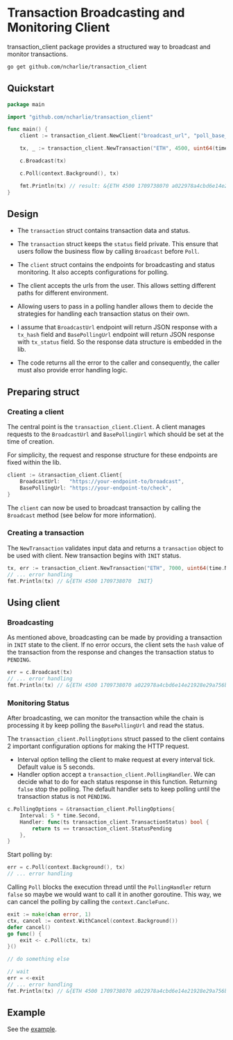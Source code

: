 # Transaction Broadcasting and Monitoring Client

transaction_client package provides a structured way to broadcast and monitor transactions.

```sh
go get github.com/ncharlie/transaction_client
```

## Quickstart

```go
package main

import "github.com/ncharlie/transaction_client"

func main() {
    client := transaction_client.NewClient("broadcast_url", "poll_base_url")

    tx, _ := transaction_client.NewTransaction("ETH", 4500, uint64(time.Now().Unix()))

    c.Broadcast(tx)

    c.Poll(context.Background(), tx)

    fmt.Println(tx)	// result: &{ETH 4500 1709738070 a022978a4cbd6e14e21928e29a756bad04f8e9be93bba91a67e4485e4e9a5875 CONFIRMED}
}
```

## Design

- The `transaction` struct contains transaction data and status.

- The `transaction` struct keeps the `status` field private. This ensure that users follow the business flow by calling `Broadcast` before `Poll`.

- The `client` struct contains the endpoints for broadcasting and status monitoring. It also accepts configurations for polling.

- The client accepts the urls from the user. This allows setting different paths for different environment.

- Allowing users to pass in a polling handler allows them to decide the strategies for handling each transaction status on their own.

- I assume that `BroadcastUrl` endpoint will return JSON response with a `tx_hash` field and `BasePollingUrl` endpoint will return JSON response with `tx_status` field. So the response data structure is embedded in the lib.

- The code returns all the error to the caller and consequently, the caller must also provide error handling logic.

## Preparing struct

### Creating a client

The central point is the `transaction_client.Client`. A client manages requests to the `BroadcastUrl` and `BasePollingUrl` which should be set at the time of creation.

For simplicity, the request and response structure for these endpoints are fixed within the lib.

```go
client := &transaction_client.Client{
    BroadcastUrl:   "https://your-endpoint-to/broadcast",
    BasePollingUrl: "https://your-endpoint-to/check",
}
```

The `client` can now be used to broadcast transaction by calling the `Broadcast` method (see below for more information).

### Creating a transaction

The `NewTransaction` validates input data and returns a `transaction` object to be used with client. New transaction begins with `INIT` status.

```go
tx, err := transaction_client.NewTransaction("ETH", 7000, uint64(time.Now().Unix()))
// ... error handling
fmt.Println(tx) // &{ETH 4500 1709738070  INIT}
```

## Using client

### Broadcasting

As mentioned above, broadcasting can be made by providing a transaction in `INIT` state to the client. If no error occurs, the client sets the `hash` value of the transaction from the response and changes the transaction status to `PENDING`.

```go
err = c.Broadcast(tx)
// ... error handling
fmt.Println(tx) // &{ETH 4500 1709738070 a022978a4cbd6e14e21928e29a756bad04f8e9be93bba91a67e4485e4e9a5875 PENDING}
```

### Monitoring Status

After broadcasting, we can monitor the transaction while the chain is processing it by keep polling the `BasePollingUrl` and read the status.

The `transaction_client.PollingOptions` struct passed to the client contains 2 important configuration options for making the HTTP request.

- Interval option telling the client to make request at every interval tick. Default value is 5 seconds.
- Handler option accept a `transaction_client.PollingHandler`. We can decide what to do for each status response in this function. Returning `false` stop the polling. The default handler sets to keep polling until the transaction status is not `PENDING`.

```go
c.PollingOptions = &transaction_client.PollingOptions{
    Interval: 5 * time.Second,
    Handler: func(ts transaction_client.TransactionStatus) bool {
        return ts == transaction_client.StatusPending
    },
}
```

Start polling by:

```go
err = c.Poll(context.Background(), tx)
// ... error handling
```

Calling `Poll` blocks the execution thread until the `PollingHandler` return `false` so maybe we would want to call it in another goroutine. This way, we can cancel the polling by calling the `context.CancleFunc`.

```go
exit := make(chan error, 1)
ctx, cancel := context.WithCancel(context.Background())
defer cancel()
go func() {
    exit <- c.Poll(ctx, tx)
}()

// do something else

// wait
err = <-exit
// ... error handling
fmt.Println(tx) // &{ETH 4500 1709738070 a022978a4cbd6e14e21928e29a756bad04f8e9be93bba91a67e4485e4e9a5875 CONFIRMED}
```

## Example

See the [example](example/main.go).
